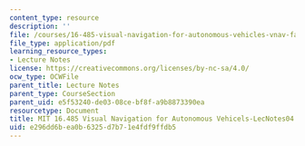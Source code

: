 ```yaml
---
content_type: resource
description: ''
file: /courses/16-485-visual-navigation-for-autonomous-vehicles-vnav-fall-2020/e296dd6bea0b6325d7b71e4fdf9ffdb5_MIT16_485F20_lec04.pdf
file_type: application/pdf
learning_resource_types:
- Lecture Notes
license: https://creativecommons.org/licenses/by-nc-sa/4.0/
ocw_type: OCWFile
parent_title: Lecture Notes
parent_type: CourseSection
parent_uid: e5f53240-de03-08ce-bf8f-a9b8873390ea
resourcetype: Document
title: MIT 16.485 Visual Navigation for Autonomous Vehicels-LecNotes04
uid: e296dd6b-ea0b-6325-d7b7-1e4fdf9ffdb5
---
```

